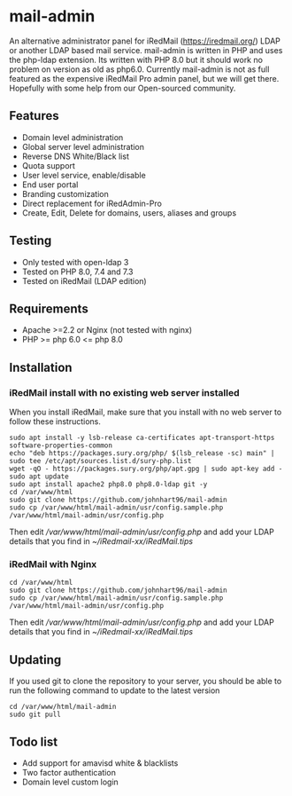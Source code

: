 # mail-admin
An alternative administrator panel for iRedMail (https://iredmail.org/) LDAP or another LDAP based mail service.
mail-admin is written in PHP and uses the php-ldap extension. Its written with PHP 8.0 but it should work no problem on version as old as php6.0. Currently mail-admin is not as full featured as the expensive iRedMail Pro admin panel, but we will get there. Hopefully with some help from our Open-sourced community.
## Features
* Domain level administration
* Global server level administration
* Reverse DNS White/Black list
* Quota support
* User level service, enable/disable
* End user portal
* Branding customization
* Direct replacement for iRedAdmin-Pro
* Create, Edit, Delete for domains, users, aliases and groups
## Testing
* Only tested with open-ldap 3
* Tested on PHP 8.0, 7.4 and 7.3
* Tested on iRedMail (LDAP edition)

## Requirements
* Apache >=2.2 or Nginx (not tested with nginx)
* PHP >= php 6.0 <= php 8.0

## Installation
### iRedMail install with no existing web server installed
When you install iRedMail, make sure that you install with no web server to follow these instructions.

    sudo apt install -y lsb-release ca-certificates apt-transport-https software-properties-common
    echo "deb https://packages.sury.org/php/ $(lsb_release -sc) main" | sudo tee /etc/apt/sources.list.d/sury-php.list
    wget -qO - https://packages.sury.org/php/apt.gpg | sudo apt-key add -
    sudo apt update
    sudo apt install apache2 php8.0 php8.0-ldap git -y
    cd /var/www/html
    sudo git clone https://github.com/johnhart96/mail-admin
    sudo cp /var/www/html/mail-admin/usr/config.sample.php /var/www/html/mail-admin/usr/config.php
 
 Then edit */var/www/html/mail-admin/usr/config.php* and add your LDAP details that you find in *~/iRedmail-xx/iRedMail.tips*
### iRedMail with Nginx
    cd /var/www/html
    sudo git clone https://github.com/johnhart96/mail-admin
    sudo cp /var/www/html/mail-admin/usr/config.sample.php /var/www/html/mail-admin/usr/config.php
 Then edit */var/www/html/mail-admin/usr/config.php* and add your LDAP details that you find in *~/iRedmail-xx/iRedMail.tips*
## Updating
If you used git to clone the repository to your server, you should be able to run the following command to update to the latest version
    
    cd /var/www/html/mail-admin
    sudo git pull

## Todo list
* Add support for amavisd white & blacklists
* Two factor authentication
* Domain level custom login